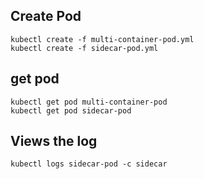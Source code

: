 ## Create Pod
```
kubectl create -f multi-container-pod.yml
kubectl create -f sidecar-pod.yml
```

## get pod
```
kubectl get pod multi-container-pod
kubectl get pod sidecar-pod
```

## Views the log
```
kubectl logs sidecar-pod -c sidecar
```